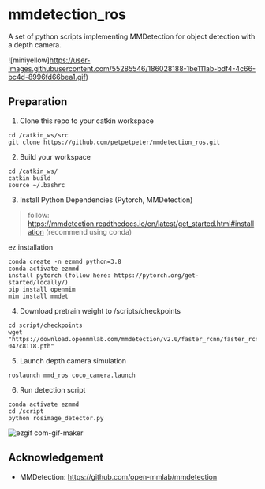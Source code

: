 # mmdetection_ros
A set of python scripts implementing MMDetection for object detection with a depth camera.


![miniyellow]https://user-images.githubusercontent.com/55285546/186028188-1be111ab-bdf4-4c66-bc4d-8996fd66bea1.gif)




## Preparation
1. Clone this repo to your catkin workspace
```
cd /catkin_ws/src
git clone https://github.com/petpetpeter/mmdetection_ros.git
```
2. Build your workspace
```
cd /catkin_ws/
catkin build
source ~/.bashrc
```
3. Install Python Dependencies (Pytorch, MMDetection)
> follow: https://mmdetection.readthedocs.io/en/latest/get_started.html#installation (recommend using conda)

ez installation
```
conda create -n ezmmd python=3.8
conda activate ezmmd
install pytorch (follow here: https://pytorch.org/get-started/locally/)
pip install openmim
mim install mmdet
```

4. Download pretrain weight to /scripts/checkpoints
```
cd script/checkpoints
wget "https://download.openmmlab.com/mmdetection/v2.0/faster_rcnn/faster_rcnn_r50_fpn_1x_coco/faster_rcnn_r50_fpn_1x_coco_20200130-047c8118.pth"
```

5. Launch depth camera simulation 
```
roslaunch mmd_ros coco_camera.launch
```

6. Run detection script
```
conda activate ezmmd
cd /script
python rosimage_detector.py
```



![ezgif com-gif-maker](https://user-images.githubusercontent.com/55285546/137414960-87923703-37f9-4523-9f6d-6454ce6bbe73.gif)

## Acknowledgement
- MMDetection: https://github.com/open-mmlab/mmdetection

